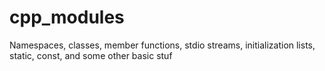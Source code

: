 # cpp_modules
Namespaces, classes, member functions, stdio streams, initialization lists, static, const, and some other basic stuf
